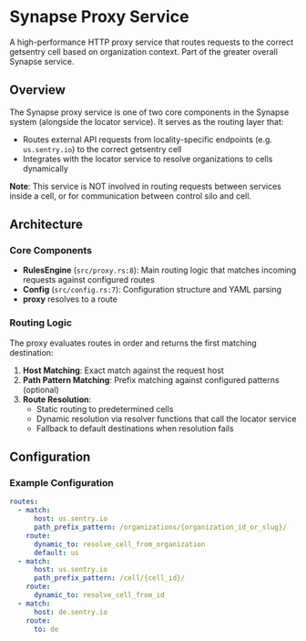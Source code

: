 # Synapse Proxy Service

A high-performance HTTP proxy service that routes requests to the correct getsentry cell based on organization context. Part of the greater overall Synapse service.

## Overview

The Synapse proxy service is one of two core components in the Synapse system (alongside the locator service). It serves as the routing layer that:

- Routes external API requests from locality-specific endpoints (e.g. `us.sentry.io`) to the correct getsentry cell
- Integrates with the locator service to resolve organizations to cells dynamically

**Note**: This service is NOT involved in routing requests between services inside a cell, or for communication between control silo and cell.

## Architecture

### Core Components

- **RulesEngine** (`src/proxy.rs:8`): Main routing logic that matches incoming requests against configured routes
- **Config** (`src/config.rs:7`): Configuration structure and YAML parsing
- **proxy** resolves to a route

### Routing Logic

The proxy evaluates routes in order and returns the first matching destination:

1. **Host Matching**: Exact match against the request host
2. **Path Pattern Matching**: Prefix matching against configured patterns (optional)
3. **Route Resolution**: 
   - Static routing to predetermined cells
   - Dynamic resolution via resolver functions that call the locator service
   - Fallback to default destinations when resolution fails


## Configuration

### Example Configuration

```yaml
routes:
  - match:
      host: us.sentry.io
      path_prefix_pattern: /organizations/{organization_id_or_slug}/
    route:
      dynamic_to: resolve_cell_from_organization
      default: us
  - match:
      host: us.sentry.io
      path_prefix_pattern: /cell/{cell_id}/
    route:
      dynamic_to: resolve_cell_from_id
  - match:
      host: de.sentry.io
    route:
      to: de
```

